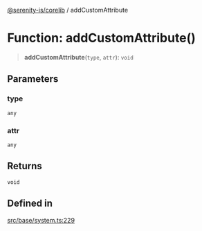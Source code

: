 [@serenity-is/corelib](../README.md) / addCustomAttribute

# Function: addCustomAttribute()

> **addCustomAttribute**(`type`, `attr`): `void`

## Parameters

### type

`any`

### attr

`any`

## Returns

`void`

## Defined in

[src/base/system.ts:229](https://github.com/serenity-is/serenity/blob/master/packages/corelib/src/base/system.ts#L229)
